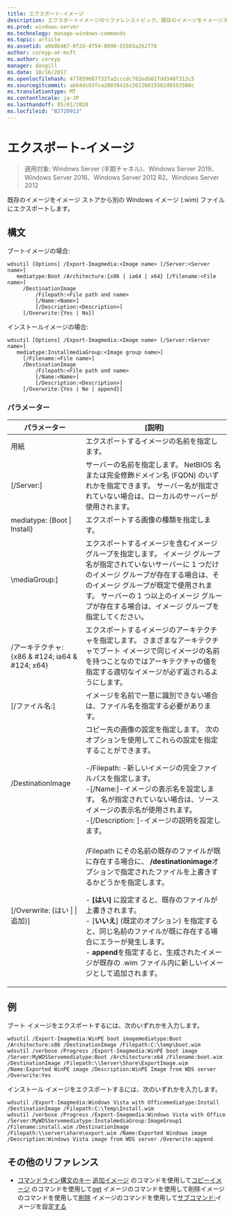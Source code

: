 ```yaml
---
title: エクスポート-イメージ
description: エクスポートイメージのリファレンストピック。既存のイメージをイメージストアから別の Windows イメージ (.wim) ファイルにエクスポートします。
ms.prod: windows-server
ms.technology: manage-windows-commands
ms.topic: article
ms.assetid: a9b8b467-0f2d-4754-8998-55503a262778
author: coreyp-at-msft
ms.author: coreyp
manager: dongill
ms.date: 10/16/2017
ms.openlocfilehash: 477859687732fa2cccdc782edb81fdd348f313c5
ms.sourcegitcommit: ab64dc83fca28039416c26226815502d0193500c
ms.translationtype: MT
ms.contentlocale: ja-JP
ms.lasthandoff: 05/01/2020
ms.locfileid: "82720913"
---
```

# <a name="export-image"></a>エクスポート-イメージ

> 適用対象: Windows Server (半期チャネル)、Windows Server 2019、Windows Server 2016、Windows Server 2012 R2、Windows Server 2012

既存のイメージをイメージ ストアから別の Windows イメージ (.wim) ファイルにエクスポートします。

## <a name="syntax"></a>構文
ブートイメージの場合:
```
wdsutil [Options] /Export-Imagmedia:<Image name> [/Server:<Server name>]
   mediatype:Boot /Architecture:{x86 | ia64 | x64} [/Filename:<File name>]
     /DestinationImage
         /Filepath:<File path and name>
         [/Name:<Name>]
         [/Description:<Description>]
     [/Overwrite:{Yes | No}]
```
インストールイメージの場合:
```
wdsutil [Options] /Export-Imagmedia:<Image name> [/Server:<Server name>]
   mediatype:InstallmediaGroup:<Image group name>]
     [/Filename:<File name>]
     /DestinationImage
         /Filepath:<File path and name>
         [/Name:<Name>]
         [/Description:<Description>]
     [/Overwrite:{Yes | No | append}]
```
### <a name="parameters"></a>パラメーター
|パラメーター|[説明]|
|-------|--------|
用紙<Image name>|エクスポートするイメージの名前を指定します。|
|[/Server:<Server name>]|サーバーの名前を指定します。 NetBIOS 名または完全修飾ドメイン名 (FQDN) のいずれかを指定できます。 サーバー名が指定されていない場合は、ローカルのサーバーが使用されます。|
mediatype: {Boot &#124; Install}|エクスポートする画像の種類を指定します。|
|\mediaGroup:<Image group name>]|エクスポートするイメージを含むイメージ グループを指定します。 イメージ グループ名が指定されていないサーバーに 1 つだけのイメージ グループが存在する場合は、そのイメージ グループが既定で使用されます。 サーバーの 1 つ以上のイメージ グループが存在する場合は、イメージ グループを指定してください。|
|/アーキテクチャ: {x86 & #124; ia64 & #124; x64}|エクスポートするイメージのアーキテクチャを指定します。 さまざまなアーキテクチャでブート イメージで同じイメージの名前を持つことなのではアーキテクチャの値を指定する適切なイメージが必ず返されるようにします。|
|[/ファイル名:<Filename>]|イメージを名前で一意に識別できない場合は、ファイル名を指定する必要があります。|
|/DestinationImage|コピー先の画像の設定を指定します。 次のオプションを使用してこれらの設定を指定することができます。<p>-/Filepath:<File path and name> -新しいイメージの完全ファイルパスを指定します。<br />-[/Name:<Name>]-イメージの表示名を設定します。 名が指定されていない場合は、ソース イメージの表示名が使用されます。<br />-[/Description: <Description>]-イメージの説明を設定します。|
|[/Overwrite: {はい &#124; &#124; 追加}]|/Filepath にその名前の既存のファイルが既に存在する場合に、 **/destinationimage**オプションで指定されたファイルを上書きするかどうかを指定します。<p>-   **[はい]** に設定すると、既存のファイルが上書きされます。<br />-   [**いいえ**] (既定のオプション) を指定すると、同じ名前のファイルが既に存在する場合にエラーが発生します。<br />-   **append**を指定すると、生成されたイメージが既存の .wim ファイル内に新しいイメージとして追加されます。|
## <a name="examples"></a>例
ブート イメージをエクスポートするには、次のいずれかを入力します。
```
wdsutil /Export-Imagmedia:WinPE boot imagemediatype:Boot /Architecture:x86 /DestinationImage /Filepath:C:\temp\boot.wim
wdsutil /verbose /Progress /Export-Imagmedia:WinPE boot image /Server:MyWDSServemediatype:Boot /Architecture:x64 /Filename:boot.wim 
/DestinationImage /Filepath:\\Server\Share\ExportImage.wim /Name:Exported WinPE image /Description:WinPE Image from WDS server /Overwrite:Yes
```
インストール イメージをエクスポートするには、次のいずれかを入力します。
```
wdsutil /Export-Imagmedia:Windows Vista with Officemediatype:Install /DestinationImage /Filepath:C:\Temp\Install.wim
wdsutil /verbose /Progress /Export-Imagmedia:Windows Vista with Office /Server:MyWDSServemediatype:InstalmediaGroup:ImageGroup1 
/Filename:install.wim /DestinationImage /Filepath:\\server\share\export.wim /Name:Exported Windows image /Description:Windows Vista image from WDS server /Overwrite:append
```
## <a name="additional-references"></a>その他のリファレンス
- [コマンドライン構文のキー](command-line-syntax-key.md)
[追加イメージ](using-the-add-image-command.md)
のコマンドを使用して[コピーイメージ](using-the-copy-image-command.md)
のコマンドを使用して[get](using-the-get-image-command.md)
イメージのコマンドを使用して削除イメージのコマンドを使用して[削除](using-the-remove-image-command.md)
イメージのコマンドを使用して[サブコマンド:](subcommand-set-image.md)イメージを設定[する](using-the-replace-image-command.md)

